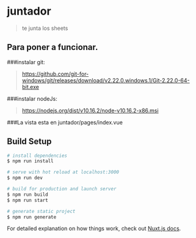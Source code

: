 # juntador

> te junta los sheets

## Para poner a funcionar.

###instalar git:

> https://github.com/git-for-windows/git/releases/download/v2.22.0.windows.1/Git-2.22.0-64-bit.exe


###instalar nodeJs:

> https://nodejs.org/dist/v10.16.2/node-v10.16.2-x86.msi

###La vista esta en juntador/pages/index.vue
## Build Setup

``` bash
# install dependencies
$ npm run install

# serve with hot reload at localhost:3000
$ npm run dev

# build for production and launch server
$ npm run build
$ npm run start

# generate static project
$ npm run generate
```

For detailed explanation on how things work, check out [Nuxt.js docs](https://nuxtjs.org).
